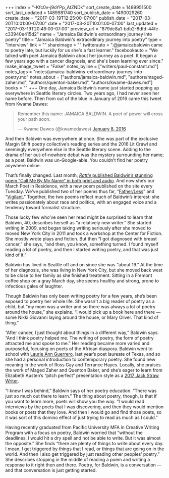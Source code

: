 +++
index = "-Kfc0v-j9oYPp_AtZNDk"
sort_create_date = 1489951500
sort_last_updated = 1489981740
sort_publish_date = 1490029260
create_date = "2017-03-19T12:25:00-07:00"
publish_date = "2017-03-20T10:01:00-07:00"
date = "2017-03-20T10:01:00-07:00"
last_updated = "2017-03-19T20:49:00-07:00"
preview_url = "879dc8a1-bdb2-8dfd-44fe-c33940e415d2"
name = "Jamaica Baldwin's extraordinary journey into poetry"
title = "Jamaica Baldwin's extraordinary journey into poetry"
type = "Interview"
link = ""
shareimage = ""
twitterauto = ".@jamaicabaldwin came to poetry late, but luckily for us she's a fast learner."
facebookauto = "We talked with poet Jamaica Baldwin about her journey as a poet. It began a few years ago with a cancer diagnosis, and she's been learning ever since."
make_image_tweet = "False"
notes_byline = ["writers/paul-constant.md"]
notes_tags = "notes/jamaica-baldwins-extraordinary-journey-into-poetry.md"
notes_about = ["authors/jamaica-baldwin.md", "authors/maged-zaher.md", "authors/quenton-baker.md", "authors/kwame-dawes.md"]
books = ""
+++
One day, Jamaica Baldwin’s name just started popping up everywhere in Seattle literary circles. Two years ago, I had never seen her name before. Then from out of the blue in January of 2016 came this tweet from Kwame Dawes:

<blockquote class="twitter-tweet" data-lang="en"><p lang="en" dir="ltr">Remember this name: JAMAICA BALDWIN.  A poet of power will cross your path soon.</p>&mdash; Kwame Dawes (@kwamedawes) <a href="https://twitter.com/kwamedawes/status/685586075016769537">January 8, 2016</a></blockquote>

And then Baldwin was everywhere at once. She was part of the exclusive Margin Shift poetry collective’s reading series and the 2016 Lit Crawl and seemingly everywhere else in the Seattle literary scene. Adding to the drama of her out-of-nowhere debut was the mystery surrounding her name; as a poet, Baldwin was un-Google-able. You couldn’t find her poetry anywhere online.

That’s finally changed. Last month, [*Rattle* published Baldwin’s stunning poem “Call Me By My Name” in both print and audio]( http://www.rattle.com/call-me-by-my-name-by-jamaica-baldwin/). And now she’s our March Poet in Residence, with a new poem published on the site every Tuesday. We’ve published two of her poems thus far, “[Father/Less](http://www.seattlereviewofbooks.com/notes/2017/03/07/fatherless/)” and “[Vigilant](http://www.seattlereviewofbooks.com/notes/2017/03/14/vigilant/).” Together, the two poems reflect much of Baldwin’s interest: she writes passionately about race and politics, with an engaged voice and a tendency toward formalist structure.

Those lucky few who’ve seen her read might be surprised to learn that Baldwin, 40, describes herself as “a relatively new writer.” She started writing in 2009, and began taking writing seriously after she moved to moved New York City in 2011 and took a workshop at the Center for Fiction. She mostly wrote plays and fiction. But then “I got diagnosed with breast cancer,” she says, “and then, you know, something turned. I found myself reading a lot of poetry, and then I started writing poetry, and that was just kind of it.” 

Baldwin has lived in Seattle off and on since she was “about 19.” At the time of her diagnosis, she was living in New York City, but she moved back west to be close to her family as she finished treatment. Sitting in a Fremont coffee shop on a gray March day, she seems healthy and strong, prone to infectious gales of laughter.

Though Baldwin has only been writing poetry for a few years, she’s been exposed to poetry her whole life. She wasn't a big reader of poetry as a child, but "my mom was a writer and so there was always a lot of poetry around the house,” she explains. “I would pick up a book here and there — some Nikki Giovanni laying around the house, or Mary Oliver. That kind of thing.”

“After cancer, I just thought about things in a different way,” Baldwin says. “And I think poetry helped me. The writing of poetry, the form of poetry attracted me and spoke to me.” Her reading became more varied and purposeful, focusing on poets of the African diaspora. Baldwin went to school with [Laurie Ann Guerrero](http://www.laurieannguerrero.com/), last year’s poet laureate of Texas, and so she had a personal introduction to contemporary poetry. She found new meaning in the work of Ross Gay and Terrance Hayes. Locally, she praises the work of Maged Zaher and Quenton Baker, and she’s eager to learn from Elizabeth Austen’s “pitch perfect” presentation style as a [2017 Jack Straw Writer](http://www.jackstraw.org/programs/writers/WritersForum/).

“I knew I was behind,” Baldwin says of her poetry education. “There was just so much out there to learn.” The thing about poetry, though, is that if you want to learn more, poets will show you the way. “I would read interviews by the poets that I was discovering, and then they would mention books or poets that they love. And then I would go and find those poets, so it was sort of this domino effect of just trying to read as much as I could.”  

Having recently graduated from Pacific University MFA in Creative Writing Program with a focus on poetry, Baldwin worried that “without the deadlines, I would hit a dry spell and not be able to write. But it was almost the opposite.” She finds “there are plenty of things to write about every day. I mean, I get triggered by things that I read, or things that are going on in the world. And then I also get triggered by just reading other peoples’ poetry.” She describes stopping in the middle of reading a poem and writing a response to it right then and there. Poetry, for Baldwin, is a conversation — and that conversation is just getting started.
